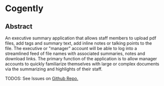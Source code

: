 # Cogently

## Abstract

An executive summary application that allows staff members to upload pdf files, add tags and summary text, add inline notes or talking points to the file.  The executive or "manager" account will be able to log into a streamlined feed of file names with associated summaries, notes and download links.  The primary function of the application is to allow manager accounts to quickly familiarize themselves with large or complex documents via the summarizing and highlights of their staff.  

TODOS:
See Issues on [Github Repo.](https://github.com/sanjayypatel/Cogently)